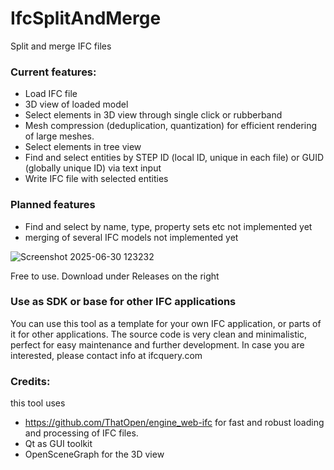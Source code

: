 # IfcSplitAndMerge
Split and merge IFC files



### Current features:
- Load IFC file
- 3D view of loaded model
- Select elements in 3D view through single click or rubberband
- Mesh compression (deduplication, quantization) for efficient rendering of large meshes.
- Select elements in tree view
- Find and select entities by STEP ID (local ID, unique in each file) or GUID (globally unique ID) via text input
- Write IFC file with selected entities


### Planned features
- Find and select by name, type, property sets etc not implemented yet
- merging of several IFC models not implemented yet


![Screenshot 2025-06-30 123232](https://github.com/user-attachments/assets/34a9a284-23e4-4ca3-8655-f94291c215d5)


Free to use. Download under Releases on the right

### Use as SDK or base for other IFC applications

You can use this tool as a template for your own IFC application, or parts of it for other applications.
The source code is very clean and minimalistic, perfect for easy maintenance and further development.
In case you are interested, please contact info at ifcquery.com


### Credits:

this tool uses 
 - https://github.com/ThatOpen/engine_web-ifc for fast and robust loading and processing of IFC files.
 - Qt as GUI toolkit
 - OpenSceneGraph for the 3D view
